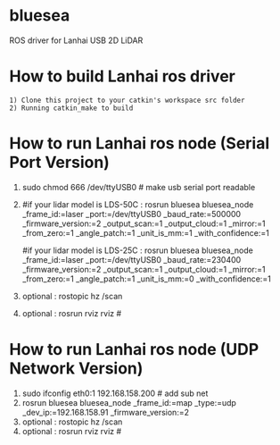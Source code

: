 # bluesea
ROS driver for Lanhai USB 2D LiDAR 

How to build Lanhai ros driver
=====================================================================
    1) Clone this project to your catkin's workspace src folder
    2) Running catkin_make to build 

How to run Lanhai ros node (Serial Port Version)
=====================================================================
1) sudo chmod 666 /dev/ttyUSB0 # make usb serial port readable
2) #if your lidar model is LDS-50C :
    rosrun bluesea bluesea_node _frame_id:=laser _port:=/dev/ttyUSB0 _baud_rate:=500000 _firmware_version:=2 _output_scan:=1 _output_cloud:=1 _mirror:=1 _from_zero:=1 _angle_patch:=1 _unit_is_mm:=1 _with_confidence:=1
    
    #if your lidar model is LDS-25C :
    rosrun bluesea bluesea_node _frame_id:=laser _port:=/dev/ttyUSB0 _baud_rate:=230400 _firmware_version:=2 _output_scan:=1 _output_cloud:=1 _mirror:=1 _from_zero:=1 _angle_patch:=1 _unit_is_mm:=0 _with_confidence:=1
3) optional : rostopic hz /scan
4) optional : rosrun rviz rviz # 

How to run Lanhai ros node (UDP Network Version)
=====================================================================
1) sudo ifconfig eth0:1 192.168.158.200 # add sub net
2) rosrun bluesea bluesea_node _frame_id:=map _type:=udp _dev_ip:=192.168.158.91 _firmware_version:=2
3) optional : rostopic hz /scan
4) optional : rosrun rviz rviz # 

